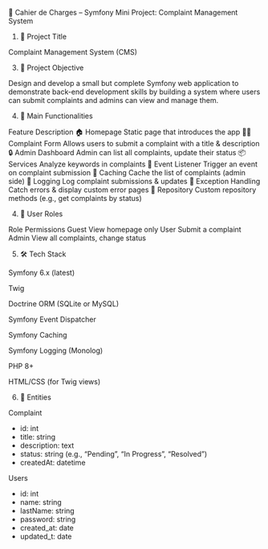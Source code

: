 📄 Cahier de Charges – Symfony Mini Project: Complaint Management System

1. 🎯 Project Title
   
Complaint Management System (CMS)

3. 📝 Project Objective

Design and develop a small but complete Symfony web application to demonstrate back-end development skills by building a system where users can submit complaints and admins can view and manage them.

4. 🧩 Main Functionalities

Feature	Description
🏠 Homepage	Static page that introduces the app
🧑‍💻 Complaint Form	Allows users to submit a complaint with a title & description
🔒 Admin Dashboard	Admin can list all complaints, update their status
📦 Services	Analyze keywords in complaints
🔔 Event Listener	Trigger an event on complaint submission
🔁 Caching	Cache the list of complaints (admin side)
📝 Logging	Log complaint submissions & updates
🚫 Exception Handling	Catch errors & display custom error pages
🧠 Repository	Custom repository methods (e.g., get complaints by status)

4. 👤 User Roles

Role	Permissions
Guest	View homepage only
User	Submit a complaint
Admin	View all complaints, change status


5. 🛠️ Tech Stack
   
Symfony 6.x (latest)

Twig

Doctrine ORM (SQLite or MySQL)

Symfony Event Dispatcher

Symfony Caching

Symfony Logging (Monolog)

PHP 8+

HTML/CSS (for Twig views)

6. 📂 Entities
   
Complaint

- id: int
- title: string
- description: text
- status: string (e.g., “Pending”, “In Progress”, “Resolved”)
- createdAt: datetime
  
Users

- id: int
- name: string
- lastName: string
- password: string
- created_at: date
- updated_t: date

